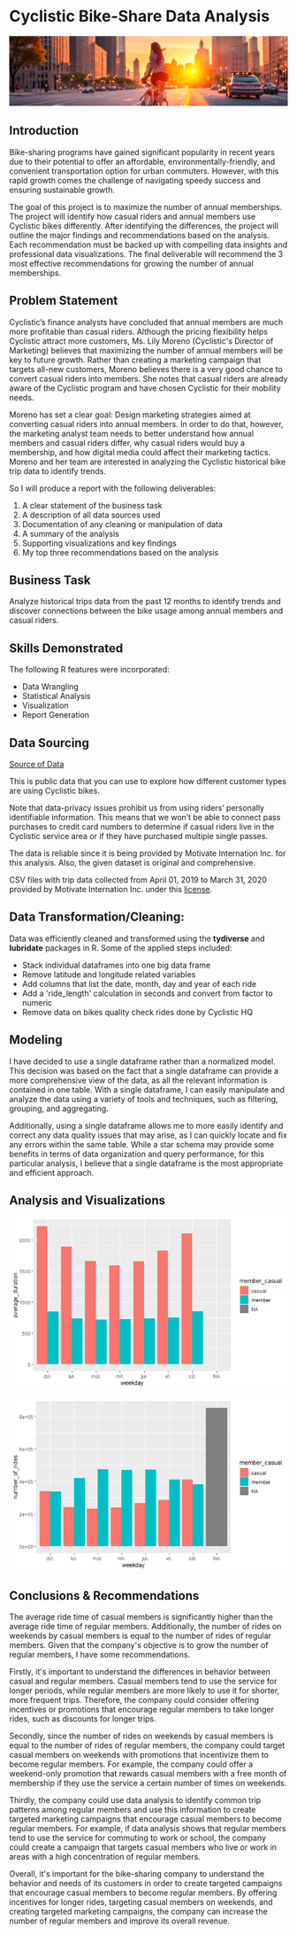 # Cyclistic Bike-Share Data Analysis

![](banner_chicago.png)

## Introduction
Bike-sharing programs have gained significant popularity in recent years due to their potential to offer an affordable, environmentally-friendly, and convenient transportation option for urban commuters. However, with this rapid growth comes the challenge of navigating speedy success and ensuring sustainable growth.

The goal of this project is to maximize the number of annual memberships. The project will identify how casual riders and annual members use Cyclistic bikes differently. After identifying the differences, the project will outline the major findings and recommendations based on the analysis. Each recommendation must be backed up with compelling data insights and professional data visualizations. The final deliverable will recommend the 3 most effective recommendations for growing the number of annual memberships. 

## Problem Statement

Cyclistic’s finance analysts have concluded that annual members are much more profitable than casual riders. Although the
pricing flexibility helps Cyclistic attract more customers, Ms. Lily Moreno (Cyclistic's Director of Marketing) believes that maximizing the number of annual members will
be key to future growth. Rather than creating a marketing campaign that targets all-new customers, Moreno believes there is a
very good chance to convert casual riders into members. She notes that casual riders are already aware of the Cyclistic
program and have chosen Cyclistic for their mobility needs.

Moreno has set a clear goal: Design marketing strategies aimed at converting casual riders into annual members. In order to
do that, however, the marketing analyst team needs to better understand how annual members and casual riders differ, why
casual riders would buy a membership, and how digital media could affect their marketing tactics. Moreno and her team are
interested in analyzing the Cyclistic historical bike trip data to identify trends.

So I will produce a report with the following deliverables:
1. A clear statement of the business task
2. A description of all data sources used
3. Documentation of any cleaning or manipulation of data
4. A summary of the analysis
5. Supporting visualizations and key findings
6. My top three recommendations based on the analysis

## Business Task
Analyze historical trips data from the past 12 months to identify trends and discover connections between the bike usage among annual members and casual riders.


## Skills Demonstrated
The following R features were incorporated:
- Data Wrangling
- Statistical Analysis
- Visualization
- Report Generation

## Data Sourcing
[Source of Data](https://divvy-tripdata.s3.amazonaws.com/index.html)

This is public data that you can use to explore how different customer types are using Cyclistic bikes. 

Note that data-privacy issues prohibit us from using riders’ personally identifiable information. This means that we won’t be able to connect pass purchases to credit card numbers to determine if casual riders live in the Cyclistic service area or if they have purchased multiple single passes.

The data is reliable since it is being provided by Motivate Internation Inc. for this analysis. Also, the given dataset is original and comprehensive.

CSV files with trip data collected from April 01, 2019 to March 31, 2020 provided by Motivate Internation Inc. under this [license](https://ride.divvybikes.com/data-license-agreement).

## Data Transformation/Cleaning:
Data was efficiently cleaned and transformed using the **tydiverse** and **lubridate** packages in R.
Some of the applied steps included:

- Stack individual dataframes into one big data frame
- Remove latitude and longitude related variables
- Add columns that list the date, month, day and year of each ride
- Add a 'ride_length' calculation in seconds and convert from factor to numeric
- Remove data on bikes quality check rides done by Cyclistic HQ

## Modeling
I have decided to use a single dataframe rather than a normalized model. This decision was based on the fact that a single dataframe can provide a more comprehensive view of the data, as all the relevant information is contained in one table. With a single dataframe, I can easily manipulate and analyze the data using a variety of tools and techniques, such as filtering, grouping, and aggregating. 

Additionally, using a single dataframe allows me to more easily identify and correct any data quality issues that may arise, as I can quickly locate and fix any errors within the same table. While a star schema may provide some benefits in terms of data organization and query performance, for this particular analysis, I believe that a single dataframe is the most appropriate and efficient approach.

## Analysis and Visualizations
![](average_duration.png)

![](number_of_rides.png)
 
## Conclusions & Recommendations
The average ride time of casual members is significantly higher than the average ride time of regular members. Additionally, the number of rides on weekends by casual members is equal to the number of rides of regular members. Given that the company's objective is to grow the number of regular members, I have some recommendations.

Firstly, it's important to understand the differences in behavior between casual and regular members. Casual members tend to use the service for longer periods, while regular members are more likely to use it for shorter, more frequent trips. Therefore, the company could consider offering incentives or promotions that encourage regular members to take longer rides, such as discounts for longer trips.

Secondly, since the number of rides on weekends by casual members is equal to the number of rides of regular members, the company could target casual members on weekends with promotions that incentivize them to become regular members. For example, the company could offer a weekend-only promotion that rewards casual members with a free month of membership if they use the service a certain number of times on weekends.

Thirdly, the company could use data analysis to identify common trip patterns among regular members and use this information to create targeted marketing campaigns that encourage casual members to become regular members. For example, if data analysis shows that regular members tend to use the service for commuting to work or school, the company could create a campaign that targets casual members who live or work in areas with a high concentration of regular members.

Overall, it's important for the bike-sharing company to understand the behavior and needs of its customers in order to create targeted campaigns that encourage casual members to become regular members. By offering incentives for longer rides, targeting casual members on weekends, and creating targeted marketing campaigns, the company can increase the number of regular members and improve its overall revenue.
